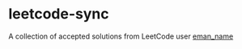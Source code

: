 # leetcode-sync
A collection of accepted solutions from LeetCode user [eman_name](https://leetcode.com/eman_name/)

